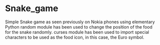 # Snake_game
Simple Snake game as seen previously on Nokia phones using elementary Python
random module has been used to change the position of the food for the snake randomly.
curses module has been used to import special characters to be used as the food icon, in this case, the Euro symbol.
